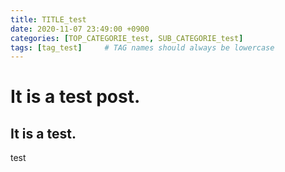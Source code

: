 ```yaml
---
title: TITLE_test
date: 2020-11-07 23:49:00 +0900
categories: [TOP_CATEGORIE_test, SUB_CATEGORIE_test]
tags: [tag_test]     # TAG names should always be lowercase
---
```


# It is a test post.

## It is a test.

test